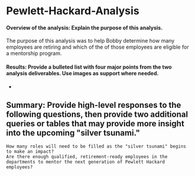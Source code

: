 # Pewlett-Hackard-Analysis

#### Overview of the analysis: Explain the purpose of this analysis.
The purpose of this analysis was to help Bobby determine how many employees are retiring and which of the of those employees are eligible for a mentorship program. 

#### Results: Provide a bulleted list with four major points from the two analysis deliverables. Use images as support where needed.
- 

## Summary: Provide high-level responses to the following questions, then provide two additional queries or tables that may provide more insight into the upcoming "silver tsunami."
    How many roles will need to be filled as the "silver tsunami" begins to make an impact?
    Are there enough qualified, retirement-ready employees in the departments to mentor the next generation of Pewlett Hackard employees?
